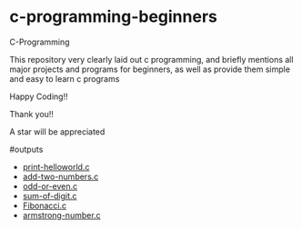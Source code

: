 # c-programming-beginners

C-Programming

This repository very clearly laid out c programming, and briefly mentions all major projects and programs for beginners, as well as provide them simple and easy to learn c programs

Happy Coding!!

Thank you!!

A star will be appreciated

#outputs
- [print-helloworld.c](https://github.com/SHANIBCK/c-programming-beginners-/blob/main/print-helloworld.c)
- [add-two-numbers.c](https://github.com/SHANIBCK/c-programming-beginners-/blob/main/add-two-numbers.c)
- [odd-or-even.c](https://github.com/SHANIBCK/c-programming-beginners-/blob/main/odd-or-even.c)
- [sum-of-digit.c](https://github.com/SHANIBCK/c-programming-beginners-/blob/main/sum-of-digit.c)
- [Fibonacci.c](https://github.com/SHANIBCK/c-programming-beginners-/blob/main/Fibonacci.c)
- [armstrong-number.c](https://github.com/SHANIBCK/c-programming-beginners-/blob/main/armstrong-number.c)
